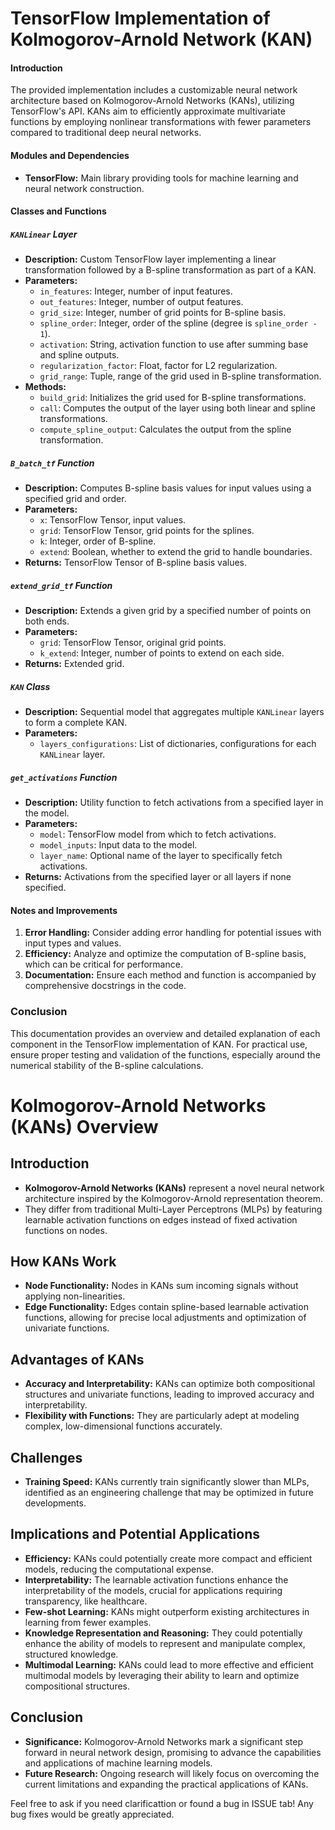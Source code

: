 # TensorFlow Implementation of Kolmogorov-Arnold Network (KAN)

#### Introduction
The provided implementation includes a customizable neural network architecture based on Kolmogorov-Arnold Networks (KANs), 
utilizing TensorFlow's API. KANs aim to efficiently approximate multivariate functions by employing nonlinear transformations 
with fewer parameters compared to traditional deep neural networks.

#### Modules and Dependencies
- **TensorFlow:** Main library providing tools for machine learning and neural network construction.

#### Classes and Functions

##### `KANLinear` Layer
- **Description:** Custom TensorFlow layer implementing a linear transformation followed by a B-spline transformation as part of a KAN.
- **Parameters:**
  - `in_features`: Integer, number of input features.
  - `out_features`: Integer, number of output features.
  - `grid_size`: Integer, number of grid points for B-spline basis.
  - `spline_order`: Integer, order of the spline (degree is `spline_order - 1`).
  - `activation`: String, activation function to use after summing base and spline outputs.
  - `regularization_factor`: Float, factor for L2 regularization.
  - `grid_range`: Tuple, range of the grid used in B-spline transformation.
- **Methods:**
  - `build_grid`: Initializes the grid used for B-spline transformations.
  - `call`: Computes the output of the layer using both linear and spline transformations.
  - `compute_spline_output`: Calculates the output from the spline transformation.

##### `B_batch_tf` Function
- **Description:** Computes B-spline basis values for input values using a specified grid and order.
- **Parameters:**
  - `x`: TensorFlow Tensor, input values.
  - `grid`: TensorFlow Tensor, grid points for the splines.
  - `k`: Integer, order of B-spline.
  - `extend`: Boolean, whether to extend the grid to handle boundaries.
- **Returns:** TensorFlow Tensor of B-spline basis values.

##### `extend_grid_tf` Function
- **Description:** Extends a given grid by a specified number of points on both ends.
- **Parameters:**
  - `grid`: TensorFlow Tensor, original grid points.
  - `k_extend`: Integer, number of points to extend on each side.
- **Returns:** Extended grid.

##### `KAN` Class
- **Description:** Sequential model that aggregates multiple `KANLinear` layers to form a complete KAN.
- **Parameters:**
  - `layers_configurations`: List of dictionaries, configurations for each `KANLinear` layer.

##### `get_activations` Function
- **Description:** Utility function to fetch activations from a specified layer in the model.
- **Parameters:**
  - `model`: TensorFlow model from which to fetch activations.
  - `model_inputs`: Input data to the model.
  - `layer_name`: Optional name of the layer to specifically fetch activations.
- **Returns:** Activations from the specified layer or all layers if none specified.

#### Notes and Improvements
1. **Error Handling:** Consider adding error handling for potential issues with input types and values.
2. **Efficiency:** Analyze and optimize the computation of B-spline basis, which can be critical for performance.
3. **Documentation:** Ensure each method and function is accompanied by comprehensive docstrings in the code.

### Conclusion
This documentation provides an overview and detailed explanation of each component in the TensorFlow implementation of KAN. 
For practical use, ensure proper testing and validation of the functions, especially around the numerical stability of the B-spline calculations.

# Kolmogorov-Arnold Networks (KANs) Overview

## Introduction
- **Kolmogorov-Arnold Networks (KANs)** represent a novel neural network architecture inspired by the Kolmogorov-Arnold representation theorem.
- They differ from traditional Multi-Layer Perceptrons (MLPs) by featuring learnable activation functions on edges instead of fixed activation functions on nodes.

## How KANs Work
- **Node Functionality:** Nodes in KANs sum incoming signals without applying non-linearities.
- **Edge Functionality:** Edges contain spline-based learnable activation functions, allowing for precise local adjustments and optimization of univariate functions.

## Advantages of KANs
- **Accuracy and Interpretability:** KANs can optimize both compositional structures and univariate functions, leading to improved accuracy and interpretability.
- **Flexibility with Functions:** They are particularly adept at modeling complex, low-dimensional functions accurately.

## Challenges
- **Training Speed:** KANs currently train significantly slower than MLPs, identified as an engineering challenge that may be optimized in future developments.

## Implications and Potential Applications
- **Efficiency:** KANs could potentially create more compact and efficient models, reducing the computational expense.
- **Interpretability:** The learnable activation functions enhance the interpretability of the models, crucial for applications requiring transparency, like healthcare.
- **Few-shot Learning:** KANs might outperform existing architectures in learning from fewer examples.
- **Knowledge Representation and Reasoning:** They could potentially enhance the ability of models to represent and manipulate complex, structured knowledge.
- **Multimodal Learning:** KANs could lead to more effective and efficient multimodal models by leveraging their ability to learn and optimize compositional structures.

## Conclusion
- **Significance:** Kolmogorov-Arnold Networks mark a significant step forward in neural network design, promising to advance the capabilities and applications of machine learning models.
- **Future Research:** Ongoing research will likely focus on overcoming the current limitations and expanding the practical applications of KANs.



Feel free to ask if you need clarificattion or found a bug in ISSUE tab!
Any bug fixes would be greatly appreciated.
